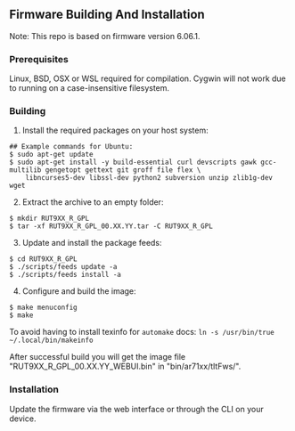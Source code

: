 ## Firmware Building And Installation

Note: This repo is based on firmware version 6.06.1.

### Prerequisites

Linux, BSD, OSX or WSL required for compilation. Cygwin will not work due to running on a case-insensitive filesystem.

### Building

1. Install the required packages on your host system:
```
## Example commands for Ubuntu:
$ sudo apt-get update
$ sudo apt-get install -y build-essential curl devscripts gawk gcc-multilib gengetopt gettext git groff file flex \
    libncurses5-dev libssl-dev python2 subversion unzip zlib1g-dev wget
```

2. Extract the archive to an empty folder:
```
$ mkdir RUT9XX_R_GPL
$ tar -xf RUT9XX_R_GPL_00.XX.YY.tar -C RUT9XX_R_GPL
```
3. Update and install the package feeds:
```
$ cd RUT9XX_R_GPL
$ ./scripts/feeds update -a
$ ./scripts/feeds install -a
```    
4. Configure and build the image:
```
$ make menuconfig
$ make
```

To avoid having to install texinfo for `automake` docs:
`ln -s /usr/bin/true ~/.local/bin/makeinfo`

After successful build you will get the image file "RUT9XX_R_GPL_00.XX.YY_WEBUI.bin" in "bin/ar71xx/tltFws/".

### Installation

Update the firmware via the web interface or through the CLI on your device.
